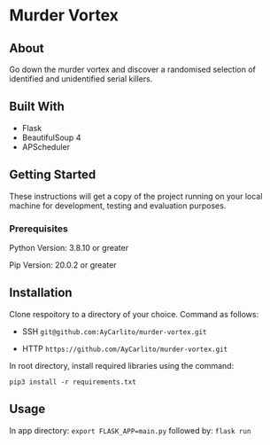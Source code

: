 # Murder Vortex

## About

Go down the murder vortex and discover a randomised selection of identified and unidentified serial killers.



## Built With

* Flask
* BeautifulSoup 4
* APScheduler

## Getting Started

These instructions will get a copy of the project running on your local machine for development, testing and evaluation purposes.

### Prerequisites

Python Version: 3.8.10 or greater

Pip Version: 20.0.2 or greater

## Installation

Clone respoitory to a directory of your choice. Command as follows:

* SSH
`
git@github.com:AyCarlito/murder-vortex.git
`

* HTTP
`
https://github.com/AyCarlito/murder-vortex.git
`


In root directory, install required libraries using the command:

`
pip3 install -r requirements.txt
`

## Usage

In app directory: `export FLASK_APP=main.py` followed by: `flask run`


